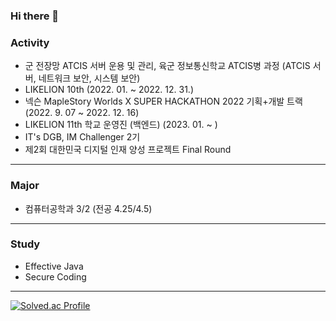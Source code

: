 ### Hi there 👋

### Activity
- 군 전장망 ATCIS 서버 운용 및 관리, 육군 정보통신학교 ATCIS병 과정 (ATCIS 서버, 네트워크 보안, 시스템 보안)
- LIKELION 10th (2022. 01. ~ 2022. 12. 31.)
- 넥슨 MapleStory Worlds X SUPER HACKATHON 2022 기획+개발 트랙 (2022. 9. 07 ~ 2022. 12. 16)
- LIKELION 11th 학교 운영진 (백엔드) (2023. 01. ~ )
- IT's DGB, IM Challenger 2기
- 제2회 대한민국 디지털 인재 양성 프로젝트 Final Round


---

### Major

- 컴퓨터공학과 3/2 (전공 4.25/4.5)

---

### Study

- Effective Java
- Secure Coding

---


[![Solved.ac Profile](http://mazassumnida.wtf/api/v2/generate_badge?boj=ahj3579)](https://solved.ac/ahj3579/)
<!--
**AHNDOIL/AHNDOIL** is a ✨ _special_ ✨ repository because its `README.md` (this file) appears on your GitHub profile.

Here are some ideas to get you started:

- 🔭 I’m currently working on ...
- 🌱 I’m currently learning ...
- 👯 I’m looking to collaborate on ...
- 🤔 I’m looking for help with ...
- 💬 Ask me about ...
- 📫 How to reach me: ...
- 😄 Pronouns: ...
- ⚡ Fun fact: ...
-->
